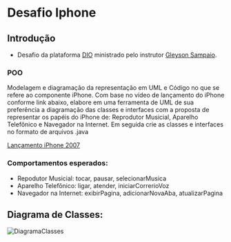 # Desafio Iphone

## Introdução
- Desafio da  plataforma [DIO](www.dio.me) ministrado pelo instrutor [Gleyson Sampaio](https://github.com/glysns).

### POO

Modelagem e diagramação da representação em UML e Código no que se refere ao componente iPhone.
Com base no vídeo de lançamento do iPhone conforme link abaixo, elabore em uma ferramenta de UML de sua preferência a diagramação das classes e interfaces com a proposta de representar os papéis do iPhone de: Reprodutor Musicial, Aparelho Telefônico e Navegador na Internet. Em seguida crie as classes e interfaces no formato de arquivos .java

[Lançamento iPhone 2007](https://www.youtube.com/watch?v=9ou608QQRq8)

### Comportamentos esperados:
- Repodutor Musicial: tocar, pausar, selecionarMusica
- Aparelho Telefônico: ligar, atender, iniciarCorrerioVoz
- Navegador na Internet: exibirPagina, adicionarNovaAba, atualizarPagina

## Diagrama de Classes: 

![DiagramaClasses](https://github.com/mislainealmeida/Iphone/assets/64444199/4cff673a-fe44-46b1-9f0f-05609c4bf198)

